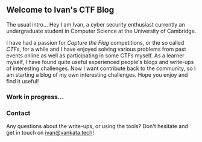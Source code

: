 ## Welcome to Ivan's CTF Blog

The usual intro... Hey I am Ivan, a cyber security enthusiast currently an undergraduate student in Computer Science at the University of Cambridge.

I have had a passion for _Capture the Flag_ competitions, or the so called _CTFs_, for a while and I have enjoyed solving various problems from past events online as well as participating in some CTFs myself. As a learner myself, I have found quite useful experienced people's blogs and write-ups of interesting challenges.
Now I want contribute back to the community, so I am starting a blog of my own interesting challenges. Hope you enjoy and find it useful!

### Work in progress...

### Contact

Any questions about the write-ups, or using the tools? Don't hesitate and get in touch on <ivan@vankata.tech>!
